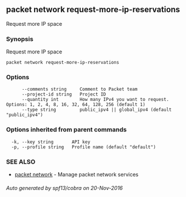 ## packet network request-more-ip-reservations

Request more IP space

### Synopsis


Request more IP space

```
packet network request-more-ip-reservations
```

### Options

```
      --comments string     Comment to Packet team
      --project-id string   Project ID
      --quantity int        How many IPv4 you want to request. Options: 1, 2, 4, 8, 16, 32, 64, 128, 256 (default 1)
      --type string         public_ipv4 || global_ipv4 (default "public_ipv4")
```

### Options inherited from parent commands

```
  -k, --key string       API key
  -p, --profile string   Profile name (default "default")
```

### SEE ALSO
* [packet network](packet_network.md)	 - Manage packet network services

###### Auto generated by spf13/cobra on 20-Nov-2016
